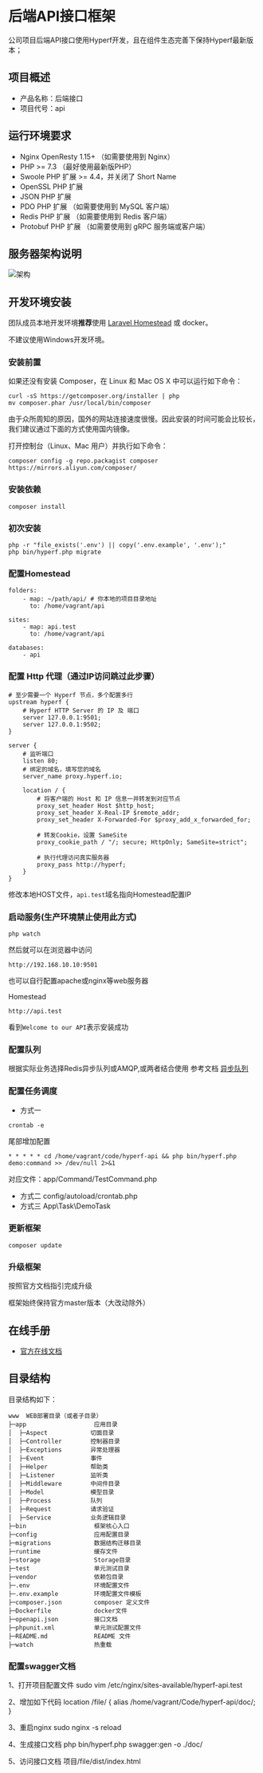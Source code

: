 # 后端API接口框架

公司项目后端API接口使用Hyperf开发，且在组件生态完善下保持Hyperf最新版本；

## 项目概述

* 产品名称：后端接口
* 项目代号：api

## 运行环境要求

- Nginx OpenResty 1.15+ （如需要使用到 Nginx）
- PHP >= 7.3 （最好使用最新版PHP）
- Swoole PHP 扩展 >= 4.4，并关闭了 Short Name
- OpenSSL PHP 扩展
- JSON PHP 扩展
- PDO PHP 扩展 （如需要使用到 MySQL 客户端）
- Redis PHP 扩展 （如需要使用到 Redis 客户端）
- Protobuf PHP 扩展 （如需要使用到 gRPC 服务端或客户端）

## 服务器架构说明

![架构](https://cdn.learnku.com/uploads/images/201705/20/1/1G6aQPAZym.png)

## 开发环境安装

团队成员本地开发环境**推荐**使用 [Laravel Homestead](https://learnku.com/docs/laravel/5.8/homestead) 或 docker。

不建议使用Windows开发环境。

### 安装前置

如果还没有安装 Composer，在 Linux 和 Mac OS X 中可以运行如下命令：
~~~
curl -sS https://getcomposer.org/installer | php
mv composer.phar /usr/local/bin/composer
~~~

由于众所周知的原因，国外的网站连接速度很慢。因此安装的时间可能会比较长，我们建议通过下面的方式使用国内镜像。

打开控制台（Linux、Mac 用户）并执行如下命令：
~~~
composer config -g repo.packagist composer https://mirrors.aliyun.com/composer/
~~~

### 安装依赖
~~~
composer install
~~~

### 初次安装
~~~
php -r "file_exists('.env') || copy('.env.example', '.env');"
php bin/hyperf.php migrate
~~~

### 配置Homestead
~~~
folders:
    - map: ~/path/api/ # 你本地的项目目录地址
      to: /home/vagrant/api

sites:
    - map: api.test
      to: /home/vagrant/api

databases:
    - api
~~~
### 配置 Http 代理（通过IP访问跳过此步骤）
~~~
# 至少需要一个 Hyperf 节点，多个配置多行
upstream hyperf {
    # Hyperf HTTP Server 的 IP 及 端口
    server 127.0.0.1:9501;
    server 127.0.0.1:9502;
}

server {
    # 监听端口
    listen 80; 
    # 绑定的域名，填写您的域名
    server_name proxy.hyperf.io;

    location / {
        # 将客户端的 Host 和 IP 信息一并转发到对应节点  
        proxy_set_header Host $http_host;
        proxy_set_header X-Real-IP $remote_addr;
        proxy_set_header X-Forwarded-For $proxy_add_x_forwarded_for;

        # 转发Cookie，设置 SameSite
        proxy_cookie_path / "/; secure; HttpOnly; SameSite=strict";

        # 执行代理访问真实服务器
        proxy_pass http://hyperf;
    }
}

~~~
修改本地HOST文件，`api.test`域名指向Homestead配置IP

### 启动服务(生产环境禁止使用此方式)
~~~
php watch
~~~

然后就可以在浏览器中访问

~~~
http://192.168.10.10:9501
~~~

也可以自行配置apache或nginx等web服务器

Homestead
~~~
http://api.test
~~~

看到`Welcome to our API`表示安装成功

### 配置队列

根据实际业务选择Redis异步队列或AMQP,或两者结合使用
参考文档 [异步队列](https://hyperf.wiki/#/zh-cn/async-queue)
### 配置任务调度
-  方式一

~~~
crontab -e
~~~

尾部增加配置
~~~
* * * * * cd /home/vagrant/code/hyperf-api && php bin/hyperf.php demo:command >> /dev/null 2>&1
~~~
对应文件：app/Command/TestCommand.php
-  方式二
config/autoload/crontab.php
-  方式三
App\Task\DemoTask
### 更新框架
~~~
composer update 
~~~

### 升级框架

按照官方文档指引完成升级

框架始终保持官方master版本（大改动除外）

## 在线手册

+ [官方在线文档](https://hyperf.wiki/#/)

## 目录结构

目录结构如下：

~~~
www  WEB部署目录（或者子目录）
├─app                   应用目录
│  ├─Aspect            切面目录
│  ├─Controller        控制器目录
│  ├─Exceptions        异常处理器
│  ├─Event             事件
│  ├─Helper            帮助类
│  ├─Listener          监听类
│  ├─Middleware        中间件目录
│  ├─Model             模型目录 
│  ├─Process           队列
│  ├─Request           请求验证
│  ├─Service           业务逻辑目录
├─bin                   框架核心入口
├─config                应用配置目录
├─migrations            数据结构迁移目录
├─runtime               缓存文件
├─storage               Storage目录
├─test                  单元测试目录
├─vendor                依赖包目录
├─.env                  环境配置文件
├─.env.example          环境配置文件模板
├─composer.json         composer 定义文件
├─Dockerfile            docker文件
├─openapi.json          接口文档
├─phpunit.xml           单元测试配置文件
├─README.md             README 文件
├─watch                 热重载
~~~


### 配置swagger文档

1、打开项目配置文件
sudo vim /etc/nginx/sites-available/hyperf-api.test

2、增加如下代码
location /file/ {
          alias /home/vagrant/Code/hyperf-api/doc/;
      }
      
3、重启nginx
sudo nginx -s reload

4、生成接口文档
php bin/hyperf.php swagger:gen -o ./doc/

5、访问接口文档
项目/file/dist/index.html